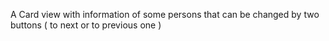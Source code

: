 A Card view with information of some persons that can be changed by two buttons ( to next or to previous one )